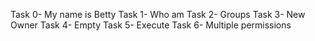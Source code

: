 Task 0- My name is Betty
Task 1- Who am 
Task 2- Groups
Task 3- New Owner
Task 4- Empty
Task 5- Execute
Task 6- Multiple permissions
